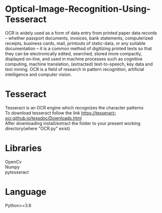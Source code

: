 # Optical-Image-Recognition-Using-Tesseract
OCR is widely used as a form of data entry from printed paper data records – whether passport documents, invoices, bank statements, computerized receipts, business cards, mail, printouts of static-data, or any suitable documentation – it is a common method of digitizing printed texts so that they can be electronically edited, searched, stored more compactly, displayed on-line, and used in machine processes such as cognitive computing, machine translation, (extracted) text-to-speech, key data and text mining. OCR is a field of research in pattern recognition, artificial intelligence and computer vision.

# Tesseract
Tesseract is an OCR engine which recognizes the character patterns<br/>
To download tesseract follow the link https://tesseract-ocr.github.io/tessdoc/Downloads.html <br/>
After downloading install/extract the folder to your present working directory(where "OCR.py" exist) <br/>

# Libraries
OpenCv <br/>
Numpy <br/>
pytesseract <br/>

# Language
Python>=3.6
